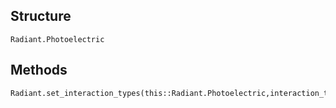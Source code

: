 ## Structure
```@docs
Radiant.Photoelectric
```

## Methods
```@docs
Radiant.set_interaction_types(this::Radiant.Photoelectric,interaction_types::Dict{Tuple{String,String},Vector{String}})
```